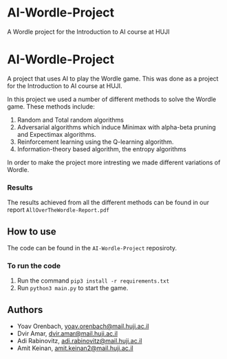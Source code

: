 # AI-Wordle-Project
A Wordle project for the Introduction to AI course at HUJI 


# AI-Wordle-Project
A project that uses AI to play the Wordle game. 
This was done as a project for the Introduction to AI course at HUJI.


In this project we used a number of different methods to solve the Wordle game. These methods include:
1. Random and Total random algorithms
2. Adversarial algorithms which induce Minimax with alpha-beta pruning and Expectimax algorithms.
3. Reinforcement learning using the Q-learning algorithm.
4. Information-theory based algorithm, the entropy algorithms


In order to make the project more intresting we made different variations of Wordle.

### Results
The results achieved from all the different methods can be found in our report ```AllOverTheWordle-Report.pdf``` 


## How to use
The code can be found in the ```AI-Wordle-Project``` reposiroty.

### To run the code
1. Run the command ```pip3 install -r requirements.txt```
2. Run ```python3 main.py``` to start the game.

## Authors
- Yoav Orenbach, yoav.orenbach@mail.huji.ac.il
- Dvir Amar, dvir.amar@mail.huji.ac.il
- Adi Rabinovitz, adi.rabinovitz@mail.huji.ac.il
- Amit Keinan, amit.keinan2@mail.huji.ac.il
